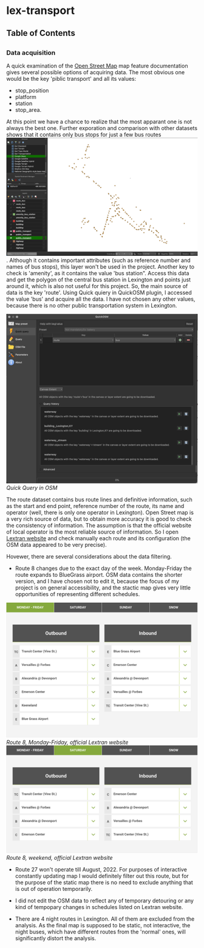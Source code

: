 # lex-transport

## Table of Contents

##

### Data acquisition

A quick examination of the [Open Street Map](https://wiki.openstreetmap.org/wiki/Main_Page) map feature documentation gives several possible options of acquiring data.
The most obvious one would be the key 'piblic transport' and all its values:

 * stop_position 
 * platform 
 * station 
 * stop_area. 

At this point we have a chance to realize that the most apparant one is not always the best one. Further exporation and comparison with other datasets shows that it contains only bus stops for just a few bus routes ![values public transportation](graphics_readme/public_transport_key.png). 
Although it contains important attributes (such as reference number and names of bus stops), this layer won't be used in the project. 
Another key to check is 'amenity', as it contains the value 'bus station". Access this data and get the polygon of the central bus station in Lexington and points just around it, which is also not useful for this project. 
So, the main source of data is the key 'route'. Using Quick quiery in QuickOSM plugin, I accessed the value 'bus' and acquire all the data. I have not chosen any other values, because there is no other public transportation system in Lexington. 

![QuickQuery](graphics_readme/QuickOSM.png)
*Quick Query in OSM*

The route dataset contains bus route lines and definitive information, such as the start and end point, reference number of the route, its name and operator (well, there is only one operator in Lexington). Open Street map is a very rich source of data, but to obtain more accuracy it is good to check the consistency of information. The assumption is that the official website of local operator is the most reliable source of information. So I open [Lextran website](https://lextran.com) and check manually each route and its configuration (the OSM data appeared to be very precise). 

Hovewer, there are several considerations about the data filtering. 
* Route 8 changes due to the exact day of the week. 
Monday-Friday the route expands to BlueGrass airport. OSM data contains the shorter version, and I have chosen not to edit it, because the focus of my project is on general accessibility, and the stactic map gives very little opportunities of representing different schedules. 

![Route 8, Monday-Friday](graphics_readme/Route8_MonFri.png)
*Route 8, Monday-Friday, official Lextran website*
![Route 8, weekend](graphics_readme/Route8_Other.png)
*Route 8, weekend, official Lextran website*

* Route 27 won't operate till August, 2022. For purposes of interactive constantly updating map I would definitely filter out this route, but for the purpose of the static map there is no need to exclude anything that is out of operation temporarily. 

* I did not edit the OSM data to reflect any of temporary detouring or any kind of tempopary changes in schedules listed on Lextran website. 

* There are 4 night routes in Lexington. All of them are excluded from the analysis. As the final map is supposed to be static, not interactive, the night buses, which have different routes from the 'normal' ones, will significantly distort the analysis. 
